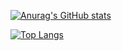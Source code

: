 [![Anurag's GitHub stats](https://github-readme-stats.vercel.app/api?username=vugonz&show_icons=true&theme=dark)](https://github.com/vugonz/github-readme-stats)

[![Top Langs](https://github-readme-stats.vercel.app/api/top-langs/?username=vugonz&hide=lua,html,scss,css&theme=dark&layout=compact)](https://github.com/vugonz/github-readme-stats)